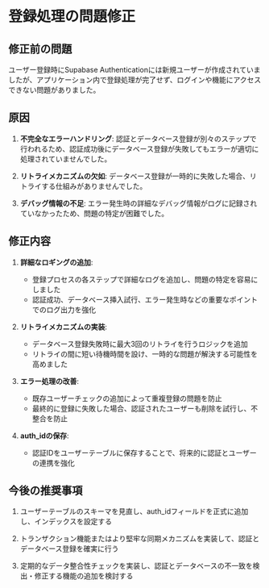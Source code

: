 # 登録処理の問題修正

## 修正前の問題

ユーザー登録時にSupabase Authenticationには新規ユーザーが作成されていましたが、アプリケーション内で登録処理が完了せず、ログインや機能にアクセスできない問題がありました。

## 原因

1. **不完全なエラーハンドリング**: 認証とデータベース登録が別々のステップで行われるため、認証成功後にデータベース登録が失敗してもエラーが適切に処理されていませんでした。

2. **リトライメカニズムの欠如**: データベース登録が一時的に失敗した場合、リトライする仕組みがありませんでした。

3. **デバッグ情報の不足**: エラー発生時の詳細なデバッグ情報がログに記録されていなかったため、問題の特定が困難でした。

## 修正内容

1. **詳細なロギングの追加**: 
   - 登録プロセスの各ステップで詳細なログを追加し、問題の特定を容易にしました
   - 認証成功、データベース挿入試行、エラー発生時などの重要なポイントでのログ出力を強化

2. **リトライメカニズムの実装**: 
   - データベース登録失敗時に最大3回のリトライを行うロジックを追加
   - リトライの間に短い待機時間を設け、一時的な問題が解決する可能性を高めました

3. **エラー処理の改善**: 
   - 既存ユーザーチェックの追加によって重複登録の問題を防止
   - 最終的に登録に失敗した場合、認証されたユーザーも削除を試行し、不整合を防止

4. **auth_idの保存**: 
   - 認証IDをユーザーテーブルに保存することで、将来的に認証とユーザーの連携を強化

## 今後の推奨事項

1. ユーザーテーブルのスキーマを見直し、auth_idフィールドを正式に追加し、インデックスを設定する

2. トランザクション機能またはより堅牢な同期メカニズムを実装して、認証とデータベース登録を確実に行う

3. 定期的なデータ整合性チェックを実装し、認証とデータベースの不一致を検出・修正する機能の追加を検討する